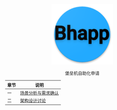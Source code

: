 <p align="center">
   <img width="200" src="avatar.png">
</p>

<center> 堡垒机自助化申请 </center>

|    章节         | 说明 |
| ----------- | ----------- |
| 一          | [场景分析与需求确认](chapter_1.md)       |
| 二          | [架构设计讨论](chapter_2.md)       |